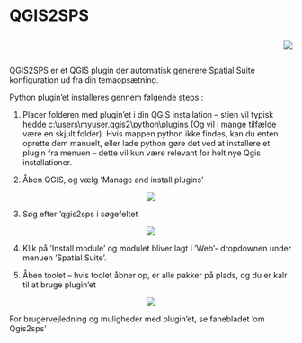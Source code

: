 # QGIS2SPS <p align="right"><img src="https://github.com/spatialsuite/qgis2sps/blob/master/images/sweco_l.png"/></p>


  


QGIS2SPS er et QGIS plugin der automatisk generere Spatial Suite konfiguration ud fra din temaopsætning.

Python plugin’et installeres gennem følgende steps :
1.	Placer folderen med plugin’et i din QGIS installation – stien vil typisk hedde c:\users\myuser\.qgis2\python\plugins (Og vil i mange tilfælde være en skjult folder). Hvis mappen python ikke findes, kan du enten oprette dem manuelt, eller lade python gøre det ved at installere et plugin fra menuen – dette vil kun være relevant for helt nye Qgis installationer.

2.	Åben QGIS, og vælg  ’Manage and install plugins’

<p align="center">
  <img src="https://github.com/spatialsuite/qgis2sps/blob/master/images/img1.png"/>
</p>

3.	Søg efter ’qgis2sps i søgefeltet

<p align="center">
  <img src="https://github.com/spatialsuite/qgis2sps/blob/master/images/img2.png"/>
</p>

4.	Klik på ’Install module’ og modulet bliver lagt i ’Web’- dropdownen under menuen ’Spatial Suite’.

5.	Åben toolet – hvis toolet åbner op, er alle pakker på plads, og du er kalr til at bruge plugin’et

<p align="center">
  <img src="https://github.com/spatialsuite/qgis2sps/blob/master/images/img3.png"/>
</p>

For brugervejledning og muligheder med plugin’et, se fanebladet ’om Qgis2sps’
